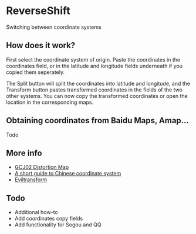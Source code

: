 # ReverseShift
Switching between coordinate systems

## How does it work?

First select the coordinate system of origin. Paste the coordinates in the coordinates field, or in the latitude and longitude fields underneath if you copied them seperately. 

The Split button will split the coordinates into latitude and longitude, and the Transform button pastes transformed coordinates in the fields of the two other systems. You can now copy the transformed coordinates or open the location in the corresponding maps.


## Obtaining coordinates from Baidu Maps, Amap...
Todo


## More info
- [GCJ02 Distortion Map](https://github.com/leifgehrmann/gcj02-distortion-map)
- [A short guide to Chinese coordinate system](https://abstractkitchen.com/blog/a-short-guide-to-chinese-coordinate-system/)
- [Eviltransform](https://github.com/googollee/eviltransform)

## Todo
- Additional how-to
- Add coordinates copy fields
- Add functionality for Sogou and QQ
